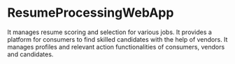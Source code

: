 # ResumeProcessingWebApp
It manages resume scoring and selection for various jobs. It provides a platform for consumers to find skilled candidates with the help of vendors. 
It manages profiles and relevant action functionalities of consumers, vendors and candidates.  
